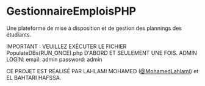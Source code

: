 # GestionnaireEmploisPHP
Une plateforme de mise à disposition et de gestion des plannings des étudiants.

IMPORTANT : VEUILLEZ EXÉCUTER LE FICHIER PopulateDBs(RUN_ONCE).php D'ABORD ET SEULEMENT UNE FOIS.
ADMIN LOGIN:
  email: admin
  password: admin

CE PROJET EST RÉALISÉ PAR LAHLAMI MOHAMED ([@MohamedLahlami](https://github.com/MohamedLahlami)) et EL BAHTARI HAFSSA.
